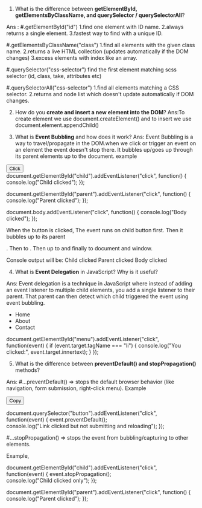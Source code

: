 1. What is the difference between **getElementById, getElementsByClassName, and querySelector / querySelectorAll**?

Ans : #.getElementById("id")
1.find one element with ID name. 
2.always returns a single element. 
3.fastest way to find with a unique ID. 

#.getElementsByClassName("class")
1.find all elements with the given class name. 
2.returns a live HTML collection (updates automatically if the DOM changes)
3.excess elements with index like an array.

#.querySelector("css-selector")
find the first element matching scss selector (id, class, take, attributes etc)

#.querySelectorAll("css-selector")
1.find all elements matching a CSS selector.
2.returns and node list which doesn't update automatically if DOM changes. 

2. How do you **create and insert a new element into the DOM**?
Ans:To create element we use document.createElement() and to insert we use document.element.appendChild()

3. What is **Event Bubbling** and how does it work?
Ans: Event Bubbling is a way to travel/propagate in the DOM.when we click or trigger an event on an element the event doesn't stop there. It bubbles up/goes up through its parent elements up to the document. 
 example
<!-- html -->
<div id="parent">
  <button id="child">Click </button>
</div>
<!-- js -->
document.getElementById("child").addEventListener("click", function() {
  console.log("Child clicked");
});

document.getElementById("parent").addEventListener("click", function() {
  console.log("Parent clicked");
});

document.body.addEventListener("click", function() {
  console.log("Body clicked");
});

When the button is clicked,
The event runs on child button first.
Then it bubbles up to its parent <div>.
Then to <body>.
Then up to <html> and finally to document and window.

Console output will be:
Child clicked
Parent clicked
Body clicked


4. What is **Event Delegation** in JavaScript? Why is it useful?

Ans: Event delegation is a technique in JavaScript where instead of adding an event listener to multiple child elements, you add a single listener to their parent.
That parent can then detect which child triggered the event using event bubbling.
<!-- html -->
<ul id="menu">
  <li>Home</li>
  <li>About</li>
  <li>Contact</li>
</ul>
<!-- js -->
document.getElementById("menu").addEventListener("click", function(event) {
  if (event.target.tagName === "li") {
    console.log("You clicked:", event.target.innertext);
  }
});


5. What is the difference between **preventDefault() and stopPropagation()** methods?

Ans: #...preventDefault() => stops the default browser behavior (like navigation, form submission, right-click menu).
Example
<!-- html -->
<button >Copy</button>

document.querySelector("button").addEventListener("click", function(event) {
  event.preventDefault();   
  console.log("Link clicked but not submitting and reloading");
});



#...stopPropagation() => stops the event from bubbling/capturing to other elements.

Example,
<!-- js -->
document.getElementById("child").addEventListener("click", function(event) {
  event.stopPropagation();  
  console.log("Child clicked only");
});

document.getElementById("parent").addEventListener("click", function() {
  console.log("Parent clicked");
});
